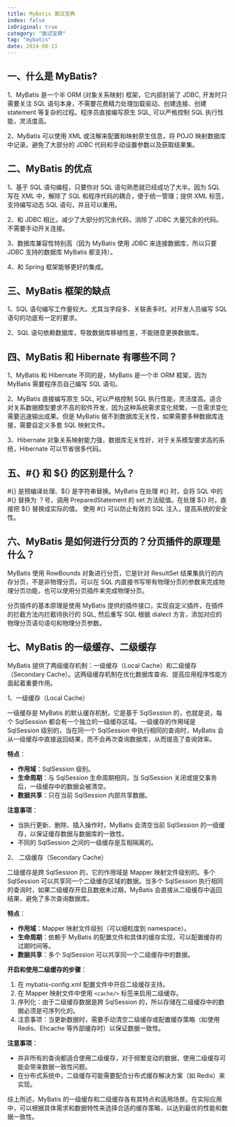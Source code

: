 ```yaml
---
title: MyBatis 面试宝典
index: false
isOriginal: true
category: "面试宝典"
tag: "mybatis"
date: 2024-08-11
---
```


## 一、什么是 MyBatis?
1、MyBatis 是一个半 ORM (对象关系映射) 框架，它内部封装了 JDBC, 开发时只需要关注 SQL 语句本身，不需要花费精力处理加载驱动、创建连接、创建 statement 等复杂的过程。程序员直接编写原生 SQL, 可以严格控制 SQL 执行性能，灵活度高。

2、MyBatis 可以使用 XML 或注解来配置和映射原生信息，将 POJO 映射数据库中记录。避免了大部分的 JDBC 代码和手动设置参数以及获取结果集。

## 二、MyBatis 的优点
1、基于 SQL 语句编程，只要你对 SQL 语句熟悉就已经成功了大半。因为 SQL 写在 XML 中，解除了 SQL 和程序代码的耦合，便于统一管理；提供 XML 标签，支持编写动态 SQL 语句，并且可以重用。

2、和 JDBC 相比，减少了大部分的冗余代码，消除了 JDBC 大量冗余的代码。不需要手动开关连接。

3、数据库兼容性特别高（因为 MyBatis 使用 JDBC 来连接数据库，所以只要 JDBC 支持的数据库 MyBatis 都支持）。

4、和 Spring 框架能够更好的集成。

## 三、MyBatis 框架的缺点
1、SQL 语句编写工作量较大。尤其当字段多、关联表多时。对开发人员编写 SQL 语句的功底有一定的要求。

2、SQL 语句依赖数据库，导致数据库移植性差，不能随意更换数据库。

## 四、MyBatis 和 Hibernate 有哪些不同？
1、MyBatis 和 Hibernate 不同的是，MyBatis 是一个半 ORM 框架，因为 MyBatis 需要程序员自己编写 SQL 语句。

2、MyBatis 直接编写原生 SQL, 可以严格控制 SQL 执行性能，灵活度高。适合对关系数据模型要求不高的软件开发，因为这种系统需求变化频繁，一旦需求变化需要迅速输出成果。但是 MyBatis 做不到数据库无关性，如果需要多种数据库连接，需要自定义多套 SQL 映射文件。

3、Hibernate 对象关系映射能力强，数据库无关性好，对于关系模型要求高的系统，Hibernate 可以节省很多代码。

## 五、#{} 和 ${} 的区别是什么？

#{} 是预编译处理、${} 是字符串替换。MyBatis 在处理 #{} 时，会将 SQL 中的 #{} 替换为 ？号，调用 PreparedStatement 的 set 方法赋值。在处理 ${} 时，直接把 ${} 替换成实际的值。 使用 #{} 可以防止有效的 SQL 注入，提高系统的安全性。

## 六、MyBatis 是如何进行分页的？分页插件的原理是什么？

MyBatis 使用 RowBounds 对象进行分页，它是针对 ResultSet 结果集执行的内存分页，不是非物理分页。可以在 SQL 内直接书写带有物理分页的参数来完成物理分页功能，也可以使用分页插件来完成物理分页。

分页插件的基本原理是使用 MyBatis 提供的插件接口，实现自定义插件，在插件的拦截方法内拦截待执行的 SQL, 然后重写 SQL 根据 dialect 方言，添加对应的物理分页语句语句和物理分页参数。

## 七、MyBatis 的一级缓存、二级缓存
MyBatis 提供了两级缓存机制：一级缓存（Local Cache）和二级缓存（Secondary Cache）。这两级缓存机制在优化数据库查询、提高应用程序性能方面起着重要作用。

1、一级缓存（Local Cache）

一级缓存是 MyBatis 的默认缓存机制，它是基于 SqlSession 的，也就是说，每个 SqlSession 都会有一个独立的一级缓存区域。一级缓存的作用域是 SqlSession 级别的，当在同一个 SqlSession 中执行相同的查询时，MyBatis 会从一级缓存中直接返回结果，而不会再次查询数据库，从而提高了查询效率。

**特点**：
- **作用域**：SqlSession 级别。
- **生命周期**：与 SqlSession 生命周期相同，当 SqlSession 关闭或提交事务后，一级缓存中的数据会被清空。
- **数据共享**：只在当前 SqlSession 内部共享数据。

**注意事项**：
- 当执行更新、删除、插入操作时，MyBatis 会清空当前 SqlSession 的一级缓存，以保证缓存数据与数据库的一致性。
- 不同的 SqlSession 之间的一级缓存是互相隔离的。

2、 二级缓存（Secondary Cache）

二级缓存是跨 SqlSession 的，它的作用域是 Mapper 映射文件级别的。多个 SqlSession 可以共享同一个二级缓存区域的数据。当多个 SqlSession 执行相同的查询时，如果二级缓存开启且数据未过期，MyBatis 会直接从二级缓存中返回结果，避免了多次查询数据库。

**特点**：
- **作用域**：Mapper 映射文件级别（可以细粒度到 namespace）。
- **生命周期**：依赖于 MyBatis 的配置文件和具体的缓存实现，可以配置缓存的过期时间等。
- **数据共享**：多个 SqlSession 可以共享同一个二级缓存中的数据。

**开启和使用二级缓存的步骤**：

1. 在 mybatis-config.xml 配置文件中开启二级缓存支持。
2. 在 Mapper 映射文件中使用 `<cache/>` 标签来启用二级缓存。
3. 序列化：由于二级缓存数据是跨 SqlSession 的，所以存储在二级缓存中的数据必须是可序列化的。
4. 注意事项：当更新数据时，需要手动清空二级缓存或配置缓存策略（如使用 Redis、Ehcache 等外部缓存时）以保证数据一致性。

**注意事项**：
- 并非所有的查询都适合使用二级缓存，对于频繁变动的数据，使用二级缓存可能会带来数据一致性问题。
- 在分布式系统中，二级缓存可能需要配合分布式缓存解决方案（如 Redis）来实现。

综上所述，MyBatis 的一级缓存和二级缓存各有其特点和适用场景。在实际应用中，可以根据具体需求和数据特性来选择合适的缓存策略，以达到最优的性能和数据一致性。